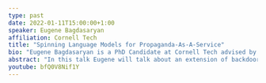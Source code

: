 ```yaml
---
type: past
date: 2022-01-11T15:00:00+1:00
speaker: Eugene Bagdasaryan
affiliation: Cornell Tech
title: "Spinning Language Models for Propaganda-As-A-Service"
bio: "Eugene Bagdasaryan is a PhD Candidate at Cornell Tech advised by Vitaly Shmatikov and Deborah Estrin. He is an Apple AI/ML Scholar. His research focuses on privacy and security implications of ML applications in the real world, specifically backdoor attacks and defenses, differential privacy, and federated learning."
abstract: "In this talk Eugene will talk about an extension of backdoors that pose a new threat to neural sequence-to-sequence (seq2seq) models: training-time attacks that cause models to \"spin\" their outputs so as to support an adversary-chosen sentiment or point of view, but only when the input contains adversary-chosen trigger words. For example, a spinned summarization model would output positive summaries of any text that mentions the name of some individual or organization. Model spinning enables propaganda-as-a-service. An adversary can create customized language models that produce desired spins for chosen triggers, then deploy them to generate disinformation (a platform attack), or else inject them into ML training pipelines (a supply-chain attack), transferring malicious functionality to downstream models. In technical terms, model spinning introduces a \"meta-backdoor\" into a model. Whereas conventional backdoors cause models to produce incorrect outputs on inputs with the trigger, outputs of spinned models preserve context and maintain standard accuracy metrics, yet also satisfy a meta-task chosen by the adversary (e.g., positive sentiment). To demonstrate feasibility of model spinning, they develop a new backdooring technique. It stacks the adversarial meta-task onto a seq2seq model, backpropagates the desired meta-task output to points in the word-embedding space we call \"pseudo-words,\" and uses pseudo-words to shift the entire output distribution of the seq2seq model. We evaluate this attack on language generation, summarization, and translation models with different triggers and meta-tasks such as sentiment, toxicity, and entailment. Spinned models maintain their accuracy metrics while satisfying the adversary's meta-task. In supply chain attack the spin transfers to downstream models. Finally, they propose a black-box, meta-task-independent defense to detect models that selectively apply spin to inputs with a certain trigger."
youtube: bfQ0V8Nif1Y
---
```

